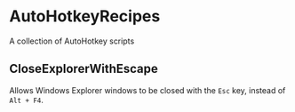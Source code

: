 # AutoHotkeyRecipes
A collection of AutoHotkey scripts

## CloseExplorerWithEscape

Allows Windows Explorer windows to be closed with the `Esc` key, instead of `Alt + F4`.